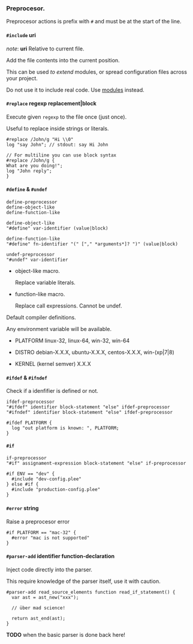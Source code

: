 ### Preprocesor.

Preprocesor actions is prefix with `#` and must be at the start of the line.

####  `#include` **uri**

*note*: **uri** Relative to current file.

Add the file contents into the current position.

This can be used *to extend* modules, or spread configuration files across your project.

Do not use it to include real code. Use [modules](#modules) instead.

#### `#replace` **regexp** **replacement|block**

Execute given `regexp` to the file once (just once).

Useful to replace inside strings or literals.

```
#replace /John/g "Hi \\0"
log "say John"; // stdout: say Hi John

// For multiline you can use block syntax
#replace /John/g {
What are you doing!";
log "John reply";
}
```

#### `#define` & `#undef`

```syntax
define-preprocessor
define-object-like
define-function-like

define-object-like
"#define" var-identifier (value|block)

define-function-like
"#define" fn-identifier "(" ["," *arguments*]? ")" (value|block)

undef-preprocessor
"#undef" var-identifier
```

* object-like macro.

  Replace variable literals.

* function-like macro.

  Replace call expressions.
  Cannot be undef.

Default compiler definitions.

Any environment variable will be available.

* PLATFORM
  linux-32, linux-64, win-32, win-64

* DISTRO
  debian-X.X.X, ubuntu-X.X.X, centos-X.X.X, win-(xp|7|8)

* KERNEL (kernel semver)
  X.X.X

#### `#ifdef` & `#ifndef`

Check if a idenfifier is defined or not.

```syntax
ifdef-preprocessor
"#ifdef" identifier block-statement "else" ifdef-preprocessor
"#ifndef" identifier block-statement "else" ifdef-preprocessor
```

```plee
#ifdef PLATFORM {
  log "out platform is known: ", PLATFORM;
}
```


#### `#if`

```syntax
if-preprocessor
"#if" assignament-expression block-statement "else" if-preprocessor
```

```plee
#if ENV == "dev" {
  #include "dev-config.plee"
} else #if {
  #include "production-config.plee"
}
```

#### `#error` string

Raise a preprocesor error

```
#if PLATFORM == "mac-32" {
  #error "mac is not supported"
}
```

#### `#parser-add` identifier function-declaration

Inject code directly into the parser.

This require knowledge of the parser itself, use it with caution.

```
#parser-add read_source_elements function read_if_statement() {
  var ast = ast_new("xxx");

  // über mad science!

  return ast_end(ast);
}
```

**TODO** when the basic parser is done back here!
